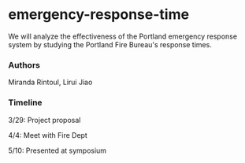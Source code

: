 # emergency-response-time

We will analyze the effectiveness of the Portland emergency response system by studying the Portland Fire Bureau's response times.

### Authors

Miranda Rintoul, Lirui Jiao

### Timeline

3/29: Project proposal

4/4: Meet with Fire Dept

5/10: Presented at symposium